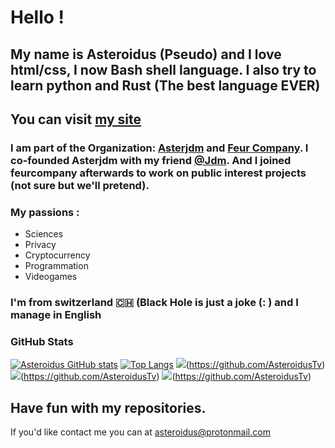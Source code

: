 # Hello ! 
## My name is Asteroidus (Pseudo) and I love html/css, I now Bash shell language. I also try to learn python and Rust (The best language EVER)
## You can visit [my site](https://rmbi.ch/aster)

### I am part of the Organization: [Asterjdm](https://github.com/asterjdm) and [Feur Company](https://gihub.com/FeurCompany). I co-founded Asterjdm with my friend [@Jdm](https://github.com/Judemont). And I joined feurcompany afterwards to work on public interest projects (not sure but we'll pretend).

### My passions :

* Sciences
* Privacy 
* Cryptocurrency
* Programmation
* Videogames

### I'm from switzerland 🇨🇭 (Black Hole is just a joke (: ) and I manage in English

### GitHub Stats 
[![Asteroidus GitHub stats](https://github-readme-stats.vercel.app/api/top-langs?username=AsteroidusTv&theme=algolia&show_icons=true)](https://github.com/AsteroidusTv)
[![Top Langs](https://github-readme-stats.vercel.app/api?username=AsteroidusTv&theme=algolia&show_icons=true)](https://github.com/AsteroidusTv)
![](http://github-profile-summary-cards.vercel.app/api/cards/most-commit-language?username=AsteroidusTv&theme=dracula)(https://github.com/AsteroidusTv)
![](http://github-profile-summary-cards.vercel.app/api/cards/productive-time?username=AsteroidusTv&theme=algolia&utcOffset=2)(https://github.com/AsteroidusTv)
![](https://github-profile-summary-cards.vercel.app/api/cards/profile-details?username=AsteroidusTv&theme=algolia)(https://github.com/AsteroidusTv)
## Have fun with my repositories.

If you'd like contact me you can at asteroidus@protonmail.com


